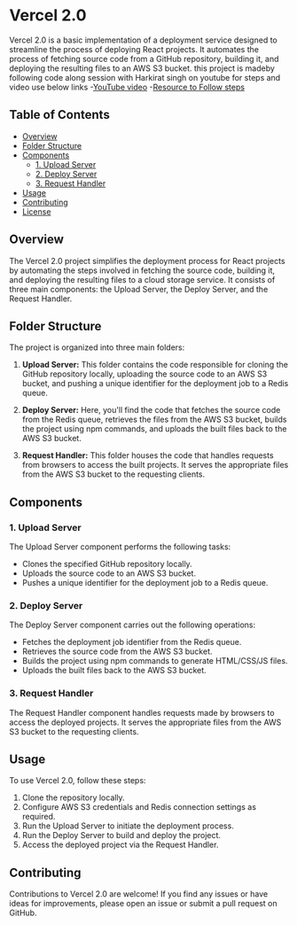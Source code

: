 # Vercel 2.0

Vercel 2.0 is a basic implementation of a deployment service designed to streamline the process of deploying React projects. It automates the process of fetching source code from a GitHub repository, building it, and deploying the resulting files to an AWS S3 bucket.
this project is madeby following code along session with Harkirat singh on youtube
for steps and video use below links
-[YouTube video](https://youtu.be/c8_tafixiAs?si=zGuIrt2AXSJykCzB)
-[Resource to Follow steps](https://www.youtube.com/redirect?event=video_description&redir_token=QUFFLUhqa0hvNzNxdDdsRkxqZ1VPS2QybDNtSUx6ZmtsUXxBQ3Jtc0ttREpJU1d4aFQxZTRGSC1hU0tYMEJIR25Jc2JCSFN2QXdtRmRNcktsUFllQy1URWJDcHh2YTJUaERSTUJkYTlRZlM0OFQyODB4ak1ZcnBvWkl5bFM5SFVFMGtOMzJRZmw1NW1lV0dnMG1IaWFnZlRXRQ&q=https%3A%2F%2Fprojects.100xdevs.com%2Ftracks%2FZSQI8YNE0iL6sT1hJpts%2Fvercel-1&v=c8_tafixiAs)
## Table of Contents

- [Overview](#overview)
- [Folder Structure](#folder-structure)
- [Components](#components)
  - [1. Upload Server](#1-upload-server)
  - [2. Deploy Server](#2-deploy-server)
  - [3. Request Handler](#3-request-handler)
- [Usage](#usage)
- [Contributing](#contributing)
- [License](#license)

## Overview

The Vercel 2.0 project simplifies the deployment process for React projects by automating the steps involved in fetching the source code, building it, and deploying the resulting files to a cloud storage service. It consists of three main components: the Upload Server, the Deploy Server, and the Request Handler.

## Folder Structure

The project is organized into three main folders:

1. **Upload Server:** This folder contains the code responsible for cloning the GitHub repository locally, uploading the source code to an AWS S3 bucket, and pushing a unique identifier for the deployment job to a Redis queue.

2. **Deploy Server:** Here, you'll find the code that fetches the source code from the Redis queue, retrieves the files from the AWS S3 bucket, builds the project using npm commands, and uploads the built files back to the AWS S3 bucket.

3. **Request Handler:** This folder houses the code that handles requests from browsers to access the built projects. It serves the appropriate files from the AWS S3 bucket to the requesting clients.

## Components

### 1. Upload Server

The Upload Server component performs the following tasks:

- Clones the specified GitHub repository locally.
- Uploads the source code to an AWS S3 bucket.
- Pushes a unique identifier for the deployment job to a Redis queue.

### 2. Deploy Server

The Deploy Server component carries out the following operations:

- Fetches the deployment job identifier from the Redis queue.
- Retrieves the source code from the AWS S3 bucket.
- Builds the project using npm commands to generate HTML/CSS/JS files.
- Uploads the built files back to the AWS S3 bucket.

### 3. Request Handler

The Request Handler component handles requests made by browsers to access the deployed projects. It serves the appropriate files from the AWS S3 bucket to the requesting clients.

## Usage

To use Vercel 2.0, follow these steps:

1. Clone the repository locally.
2. Configure AWS S3 credentials and Redis connection settings as required.
3. Run the Upload Server to initiate the deployment process.
4. Run the Deploy Server to build and deploy the project.
5. Access the deployed project via the Request Handler.

## Contributing

Contributions to Vercel 2.0 are welcome! If you find any issues or have ideas for improvements, please open an issue or submit a pull request on GitHub.


